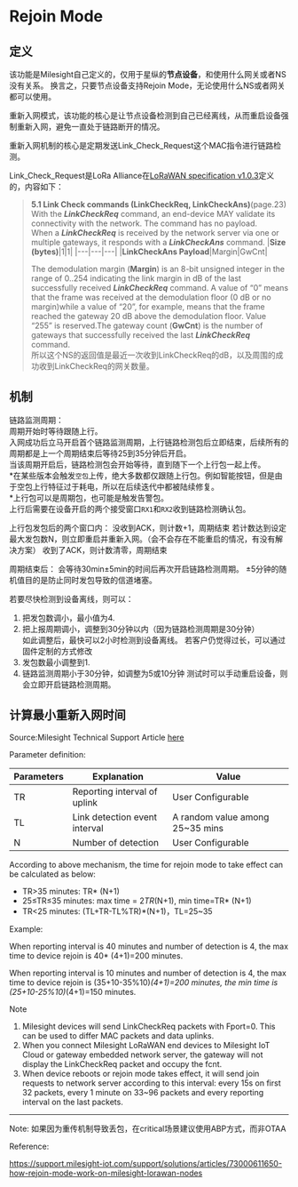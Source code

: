# Rejoin Mode

## 定义

该功能是Milesight自己定义的，仅用于星纵的**节点设备**，和使用什么网关或者NS没有关系。
换言之，只要节点设备支持Rejoin Mode，无论使用什么NS或者网关都可以使用。

重新入网模式，该功能的核心是让节点设备检测到自己已经离线，从而重启设备强制重新入网，避免一直处于链路断开的情况。

重新入网机制的核心是定期发送Link_Check_Request这个MAC指令进行链路检测。

Link_Check_Request是LoRa Alliance在[LoRaWAN specification v1.0.3](https://lora-alliance.org/wp-content/uploads/2020/11/lorawan1.0.3.pdf)定义的，内容如下：
> **5.1 Link Check commands (LinkCheckReq, LinkCheckAns)**(page.23)  
> With the ***LinkCheckReq*** command, an end-device MAY validate its connectivity with the network. The command has no payload.  
> When a ***LinkCheckReq*** is received by the network server via one or multiple gateways, it responds with a ***LinkCheckAns*** command.
> |**Size (bytes)**|1|1|
> |---|---|---|
> |**LinkCheckAns Payload**|Margin|GwCnt|  
> 
> The demodulation margin (**Margin**) is an 8-bit unsigned integer in the range of 0..254 indicating the link margin in dB of the last successfully received ***LinkCheckReq*** command. A value of “0” means that the frame was received at the demodulation floor (0 dB or no margin)while a value of “20”, for example, means that the frame reached the gateway 20 dB above the demodulation floor. Value “255” is reserved.The gateway count (**GwCnt**) is the number of gateways that successfully received the last ***LinkCheckReq*** command.  
所以这个NS的返回值是最近一次收到LinkCheckReq的dB，以及周围的成功收到LinkCheckReq的网关数量。


## 机制

链路监测周期：  
周期开始时等待跟随上行。  
入网成功后立马开启首个链路监测周期，上行链路检测包后立即结束，后续所有的周期都是上一个周期结束后等待25到35分钟后开启。    
当该周期开启后，链路检测包会开始等待，直到随下一个上行包一起上传。    
*在某些版本会触发`空包`上传，绝大多数都仅跟随上行包。例如智能按钮，但是由于空包上行特征过于耗电，所以在后续迭代中都被陆续修复。  
*上行包可以是周期包，也可能是触发告警包。  
上行后需要在设备开启的两个接受窗口`RX1`和`RX2`收到链路检测确认包。

上行包发包后的两个窗口内：
没收到ACK，则计数+1，周期结束
    若计数达到设定最大发包数N，则立即重启并重新入网。（会不会存在不能重启的情况，有没有解决方案）
收到了ACK，则计数清零，周期结束

周期结束后：
会等待30min±5min的时间后再次开启链路检测周期。
±5分钟的随机值目的是防止同时发包导致的信道堵塞。

若要尽快检测到设备离线，则可以：  
1. 把发包数调小，最小值为4.
2. 把上报周期调小，调整到30分钟以内（因为链路检测周期是30分钟）  
如此调整后，最快可以2小时检测到设备离线。
若客户仍觉得过长，可以通过固件定制的方式修改
1. 发包数最小调整到1.
2. 链路监测周期小于30分钟，如调整为5或10分钟
测试时可以手动重启设备，则会立即开启链路检测周期。

## 计算最小重新入网时间
Source:Milesight Technical Support Article [here](https://support.milesight-iot.com/support/solutions/articles/73000611650-how-rejoin-mode-work-on-milesight-lorawan-nodes)

Parameter definition:

|Parameters|Explanation|Value|
|---|---|---|
|TR|Reporting interval of uplink|User Configurable|
|TL|Link detection event interval|A random value among 25~35 mins|
|N|Number of detection|User Configurable|

According to above mechanism, the time for rejoin mode to take effect can be calculated as below:

+ TR>35 minutes: TR* (N+1)
+ 25≤TR≤35 minutes: max time = 2*TR*(N+1), min time=TR* (N+1)
+ TR<25 minutes: (TL+TR-TL%TR)*(N+1)，TL=25~35

 

Example:

When reporting interval is 40 minutes and number of detection is 4, the max time to device rejoin is 40* (4+1)=200 minutes.

When reporting interval is 10 minutes and number of detection is 4, the max time to device rejoin is (35+10-35%10)*(4+1)=200 minutes, the min time is (25+10-25%10)*(4+1)=150 minutes.

 

Note
1. Milesight devices will send LinkCheckReq packets with Fport=0. This can be used to differ MAC packets and data uplinks.
2. When you connect Milesight LoRaWAN end devices to Milesight IoT Cloud or gateway embedded network server, the gateway will not display the LinkCheckReq packet and occupy the fcnt.
3. When device reboots or rejoin mode takes effect, it will send join requests to network server according to this interval: every 15s on first 32 packets, every 1 minute on 33~96 packets and every reporting interval on the last packets.

---

Note: 如果因为重传机制导致丢包，在critical场景建议使用ABP方式，而非OTAA

Reference:

https://support.milesight-iot.com/support/solutions/articles/73000611650-how-rejoin-mode-work-on-milesight-lorawan-nodes
